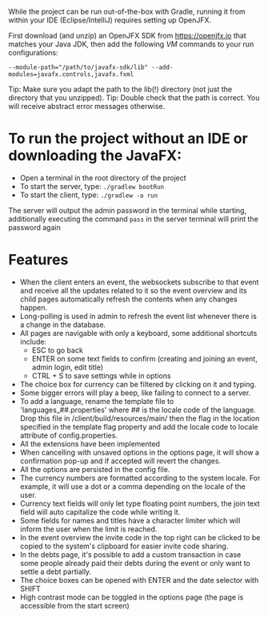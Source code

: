 While the project can be run out-of-the-box with Gradle, running it from within your IDE (Eclipse/IntelliJ) requires setting up OpenJFX.

First download (and unzip) an OpenJFX SDK from https://openjfx.io that matches your Java JDK, then add the following *VM* commands to your run configurations:

    --module-path="/path/to/javafx-sdk/lib" --add-modules=javafx.controls,javafx.fxml

Tip: Make sure you adapt the path to the lib(!) directory (not just the directory that you unzipped).
Tip: Double check that the path is correct. You will receive abstract error messages otherwise.

# To run the project without an IDE or downloading the JavaFX:
- Open a terminal in the root directory of the project
- To start the server, type: `./gradlew bootRun`
- To start the client, type: `./gradlew -a run`

The server will output the admin password in the terminal while starting, additionally executing the command `pass` in the server terminal will print the password again

# Features

- When the client enters an event, the websockets subscribe to that event and receive all the updates related to it so the event overview and its child pages automatically refresh the contents when any changes happen.
- Long-polling is used in admin to refresh the event list whenever there is a change in the database.
- All pages are navigable with only a keyboard, some additional shortcuts include:
  - ESC to go back
  - ENTER on some text fields to confirm (creating and joining an event, admin login, edit title)
  - CTRL + S to save settings while in options
- The choice box for currency can be filtered by clicking on it and typing.
- Some bigger errors will play a beep, like failing to connect to a server.
- To add a language, rename the template file to 'languages_##.properties' where ## is the locale code of the language. Drop this file in /client/build/resources/main/ then the flag in the location specified in the template flag property and add the locale code to locale attribute of config.properties.
- All the extensions have been implemented
- When cancelling with unsaved options in the options page, it will show a confirmation pop-up and if accepted will revert the changes.
- All the options are persisted in the config file.
- The currency numbers are formatted according to the system locale. For example, it will use a dot or a comma depending on the locale of the user.
- Currency text fields will only let type floating point numbers, the join text field will auto capitalize the code while writing it.
- Some fields for names and titles have a character limiter which will inform the user when the limit is reached.
- In the event overview the invite code in the top right can be clicked to be copied to the system's clipboard for easier invite code sharing.
- In the debts page, it's possible to add a custom transaction in case some people already paid their debts during the event or only want to settle a debt partially.
- The choice boxes can be opened with ENTER and the date selector with SHIFT
- High contrast mode can be toggled in the options page (the page is accessible from the start screen)